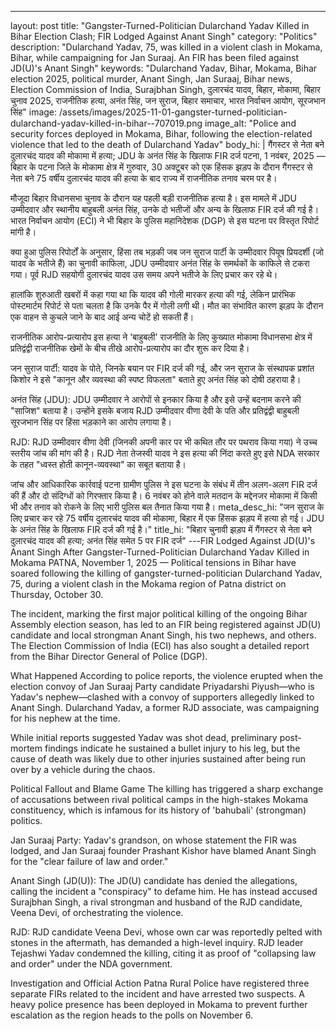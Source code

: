 ---
layout: post
title: "Gangster-Turned-Politician Dularchand Yadav Killed in Bihar Election Clash; FIR Lodged Against Anant Singh"
category: "Politics"
description: "Dularchand Yadav, 75, was killed in a violent clash in Mokama, Bihar, while campaigning for Jan Suraaj. An FIR has been filed against JD(U)'s Anant Singh"
keywords: "Dularchand Yadav, Bihar, Mokama, Bihar election 2025, political murder, Anant Singh, Jan Suraaj, Bihar news, Election Commission of India, Surajbhan Singh, दुलारचंद यादव, बिहार, मोकामा, बिहार चुनाव 2025, राजनीतिक हत्या, अनंत सिंह, जन सुराज, बिहार समाचार, भारत निर्वाचन आयोग, सूरजभान सिंह"
image: /assets/images/2025-11-01-gangster-turned-politician-dularchand-yadav-killed-in-bihar--707019.png
image_alt: "Police and security forces deployed in Mokama, Bihar, following the election-related violence that led to the death of Dularchand Yadav"
body_hi: |
  गैंगस्टर से नेता बने दुलारचंद यादव की मोकामा में हत्या; JDU के अनंत सिंह के खिलाफ FIR दर्ज
  पटना, 1 नवंबर, 2025 — बिहार के पटना जिले के मोकामा क्षेत्र में गुरुवार, 30 अक्टूबर को एक हिंसक झड़प के दौरान गैंगस्टर से नेता बने 75 वर्षीय दुलारचंद यादव की हत्या के बाद राज्य में राजनीतिक तनाव चरम पर है।
  
  मौजूदा बिहार विधानसभा चुनाव के दौरान यह पहली बड़ी राजनीतिक हत्या है। इस मामले में JDU उम्मीदवार और स्थानीय बाहुबली अनंत सिंह, उनके दो भतीजों और अन्य के खिलाफ FIR दर्ज की गई है। भारत निर्वाचन आयोग (ECI) ने भी बिहार के पुलिस महानिदेशक (DGP) से इस घटना पर विस्तृत रिपोर्ट मांगी है।
  
  क्या हुआ
  पुलिस रिपोर्टों के अनुसार, हिंसा तब भड़की जब जन सुराज पार्टी के उम्मीदवार पियूष प्रियदर्शी (जो यादव के भतीजे हैं) का चुनावी काफिला, JDU उम्मीदवार अनंत सिंह के समर्थकों के काफिले से टकरा गया। पूर्व RJD सहयोगी दुलारचंद यादव उस समय अपने भतीजे के लिए प्रचार कर रहे थे।
  
  हालांकि शुरुआती खबरों में कहा गया था कि यादव की गोली मारकर हत्या की गई, लेकिन प्रारंभिक पोस्टमार्टम रिपोर्ट से पता चलता है कि उनके पैर में गोली लगी थी। मौत का संभावित कारण झड़प के दौरान एक वाहन से कुचले जाने के बाद आई अन्य चोटें हो सकती हैं।
  
  राजनीतिक आरोप-प्रत्यारोप
  इस हत्या ने 'बाहुबली' राजनीति के लिए कुख्यात मोकामा विधानसभा क्षेत्र में प्रतिद्वंद्वी राजनीतिक खेमों के बीच तीखे आरोप-प्रत्यारोप का दौर शुरू कर दिया है।
  
  जन सुराज पार्टी: यादव के पोते, जिनके बयान पर FIR दर्ज की गई, और जन सुराज के संस्थापक प्रशांत किशोर ने इसे "कानून और व्यवस्था की स्पष्ट विफलता" बताते हुए अनंत सिंह को दोषी ठहराया है।
  
  अनंत सिंह (JDU): JDU उम्मीदवार ने आरोपों से इनकार किया है और इसे उन्हें बदनाम करने की "साजिश" बताया है। उन्होंने इसके बजाय RJD उम्मीदवार वीणा देवी के पति और प्रतिद्वंद्वी बाहुबली सूरजभान सिंह पर हिंसा भड़काने का आरोप लगाया है।
  
  RJD: RJD उम्मीदवार वीणा देवी (जिनकी अपनी कार पर भी कथित तौर पर पथराव किया गया) ने उच्च स्तरीय जांच की मांग की है। RJD नेता तेजस्वी यादव ने इस हत्या की निंदा करते हुए इसे NDA सरकार के तहत "ध्वस्त होती कानून-व्यवस्था" का सबूत बताया है।
  
  जांच और आधिकारिक कार्रवाई
  पटना ग्रामीण पुलिस ने इस घटना के संबंध में तीन अलग-अलग FIR दर्ज की हैं और दो संदिग्धों को गिरफ्तार किया है। 6 नवंबर को होने वाले मतदान के मद्देनजर मोकामा में किसी भी और तनाव को रोकने के लिए भारी पुलिस बल तैनात किया गया है।
meta_desc_hi: "जन सुराज के लिए प्रचार कर रहे 75 वर्षीय दुलारचंद यादव की मोकामा, बिहार में एक हिंसक झड़प में हत्या हो गई। JDU के अनंत सिंह के खिलाफ FIR दर्ज की गई है।"
title_hi: "बिहार चुनावी झड़प में गैंगस्टर से नेता बने दुलारचंद यादव की हत्या; अनंत सिंह समेत 5 पर FIR दर्ज"
---FIR Lodged Against JD(U)'s Anant Singh After Gangster-Turned-Politician Dularchand Yadav Killed in Mokama
PATNA, November 1, 2025 — Political tensions in Bihar have soared following the killing of gangster-turned-politician Dularchand Yadav, 75, during a violent clash in the Mokama region of Patna district on Thursday, October 30.

The incident, marking the first major political killing of the ongoing Bihar Assembly election season, has led to an FIR being registered against JD(U) candidate and local strongman Anant Singh, his two nephews, and others. The Election Commission of India (ECI) has also sought a detailed report from the Bihar Director General of Police (DGP).

What Happened
According to police reports, the violence erupted when the election convoy of Jan Suraaj Party candidate Priyadarshi Piyush—who is Yadav's nephew—clashed with a convoy of supporters allegedly linked to Anant Singh. Dularchand Yadav, a former RJD associate, was campaigning for his nephew at the time.

While initial reports suggested Yadav was shot dead, preliminary post-mortem findings indicate he sustained a bullet injury to his leg, but the cause of death was likely due to other injuries sustained after being run over by a vehicle during the chaos.

Political Fallout and Blame Game
The killing has triggered a sharp exchange of accusations between rival political camps in the high-stakes Mokama constituency, which is infamous for its history of 'bahubali' (strongman) politics.

Jan Suraaj Party: Yadav's grandson, on whose statement the FIR was lodged, and Jan Suraaj founder Prashant Kishor have blamed Anant Singh for the "clear failure of law and order."

Anant Singh (JD(U)): The JD(U) candidate has denied the allegations, calling the incident a "conspiracy" to defame him. He has instead accused Surajbhan Singh, a rival strongman and husband of the RJD candidate, Veena Devi, of orchestrating the violence.

RJD: RJD candidate Veena Devi, whose own car was reportedly pelted with stones in the aftermath, has demanded a high-level inquiry. RJD leader Tejashwi Yadav condemned the killing, citing it as proof of "collapsing law and order" under the NDA government.

Investigation and Official Action
Patna Rural Police have registered three separate FIRs related to the incident and have arrested two suspects. A heavy police presence has been deployed in Mokama to prevent further escalation as the region heads to the polls on November 6.
